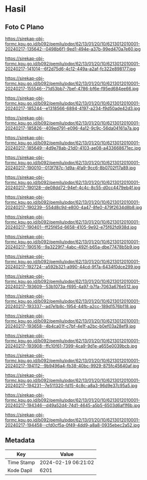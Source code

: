 # Hasil

## Foto C Plano

https://sirekap-obj-formc.kpu.go.id/b092/pemilu/pdpr/62/13/01/20/10/6213012010001-20240217-135642--0498b6f1-9ed1-494e-a37b-99ed470a7e60.jpg

https://sirekap-obj-formc.kpu.go.id/b092/pemilu/pdpr/62/13/01/20/10/6213012010001-20240217-141014--6f2d75d6-4c12-449a-a2af-fc322e898177.jpg

https://sirekap-obj-formc.kpu.go.id/b092/pemilu/pdpr/62/13/01/20/10/6213012010001-20240217-155546--71d53bb7-7bef-4786-bf6e-f95ed684ee66.jpg

https://sirekap-obj-formc.kpu.go.id/b092/pemilu/pdpr/62/13/01/20/10/6213012010001-20240217-185244--e1318566-6894-4197-a234-f9d50ade42d3.jpg

https://sirekap-obj-formc.kpu.go.id/b092/pemilu/pdpr/62/13/01/20/10/6213012010001-20240217-185826--409ed791-e096-4a12-9c9c-56da04161a7a.jpg

https://sirekap-obj-formc.kpu.go.id/b092/pemilu/pdpr/62/13/01/20/10/6213012010001-20240217-185649--4d9e78ab-21d0-4103-ae08-a433668671ec.jpg

https://sirekap-obj-formc.kpu.go.id/b092/pemilu/pdpr/62/13/01/20/10/6213012010001-20240217-190010--013f787c-1d9a-4fa9-9cc6-8b0702f17a89.jpg

https://sirekap-obj-formc.kpu.go.id/b092/pemilu/pdpr/62/13/01/20/10/6213012010001-20240217-190128--de08dd72-94ef-4c4c-8c55-d0cc4479eb4f.jpg

https://sirekap-obj-formc.kpu.go.id/b092/pemilu/pdpr/62/13/01/20/10/6213012010001-20240217-190239--554d8c9d-e800-4a47-8fe0-479f2634d8b8.jpg

https://sirekap-obj-formc.kpu.go.id/b092/pemilu/pdpr/62/13/01/20/10/6213012010001-20240217-190401--ff25f45d-6658-4105-9e92-e75f62fd938d.jpg

https://sirekap-obj-formc.kpu.go.id/b092/pemilu/pdpr/62/13/01/20/10/6213012010001-20240217-190516--9a3229f7-4abc-492f-b65a-dbe77478b5b9.jpg

https://sirekap-obj-formc.kpu.go.id/b092/pemilu/pdpr/62/13/01/20/10/6213012010001-20240217-192724--a592b321-a990-44cd-9f7a-6434f0dce299.jpg

https://sirekap-obj-formc.kpu.go.id/b092/pemilu/pdpr/62/13/01/20/10/6213012010001-20240217-193609--53b1073a-f695-4a97-b7fa-7063a676e512.jpg

https://sirekap-obj-formc.kpu.go.id/b092/pemilu/pdpr/62/13/01/20/10/6213012010001-20240217-193337--ad7e1b8c-1954-44fb-a2cc-189d1576b118.jpg

https://sirekap-obj-formc.kpu.go.id/b092/pemilu/pdpr/62/13/01/20/10/6213012010001-20240217-193658--4b4ca01f-c7bf-4e1f-a2bc-b0ef03a28ef9.jpg

https://sirekap-obj-formc.kpu.go.id/b092/pemilu/pdpr/62/13/01/20/10/6213012010001-20240217-193908--ffc10f61-7399-4ca9-9d1e-a655e0039bcb.jpg

https://sirekap-obj-formc.kpu.go.id/b092/pemilu/pdpr/62/13/01/20/10/6213012010001-20240217-194112--9b9496a4-fb38-40bc-9929-875fc45640af.jpg

https://sirekap-obj-formc.kpu.go.id/b092/pemilu/pdpr/62/13/01/20/10/6213012010001-20240217-194231--7e511320-fd15-4c8c-a8a3-96d9e37c95a5.jpg

https://sirekap-obj-formc.kpu.go.id/b092/pemilu/pdpr/62/13/01/20/10/6213012010001-20240217-194346--d49a52d4-74d1-4645-a5b5-6503d6af1f6b.jpg

https://sirekap-obj-formc.kpu.go.id/b092/pemilu/pdpr/62/13/01/20/10/6213012010001-20240217-194458--cfd0cf5a-0f49-4dd9-a8a8-0935ebec2a52.jpg


## Metadata

| Key        | Value               |
| ---------- | ------------------- |
| Time Stamp | 2024-02-19 06:21:02 |
| Kode Dapil | 6201                |



